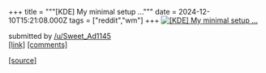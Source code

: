 +++
title = """[KDE] My minimal setup ..."""
date = 2024-12-10T15:21:08.000Z
tags = ["reddit","wm"]
+++
[![[KDE] My minimal setup ... ](https://b.thumbs.redditmedia.com/t1gRCYh4KOdy6LGHUOt2dNWd4zhXBgGxV5bgrTd96Uc.jpg "[KDE] My minimal setup ... ")](https://www.reddit.com/r/unixporn/comments/1hb44tk/kde_my_minimal_setup/)

submitted by [/u/Sweet\_Ad1145](https://www.reddit.com/user/Sweet_Ad1145)  
[\[link\]](https://www.reddit.com/gallery/1hb44tk) [\[comments\]](https://www.reddit.com/r/unixporn/comments/1hb44tk/kde_my_minimal_setup/)

[[source]](https://www.reddit.com/r/unixporn/comments/1hb44tk/kde_my_minimal_setup/)
